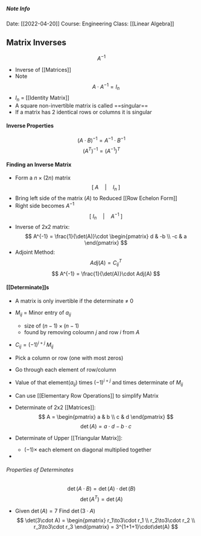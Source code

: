 ##### Note Info
Date: [[2022-04-20]]
Course: Engineering
Class: [[Linear Algebra]]
## Matrix Inverses
$$ A^{-1} $$
- Inverse of [[Matrices]]
- Note
$$ A\cdot A^{-1} = I_n $$
- $I_n$ = [[Identity Matrix]]
- A square non-invertible matrix is called ==singular==
- If a matrix has 2 identical rows or columns it is singular

#### Inverse Properties
$$ (A \cdot B)^{-1} = A^{-1}\cdot B^{-1} $$
$$ (A^T)^{-1} = (A^{-1})^T $$


#### Finding an Inverse Matrix
- Form a $n\times (2n)$ matrix
$$ [\;A\quad |\quad I_n\;] $$
- Bring left side of the matrix ($A$) to Reduced [[Row Echelon Form]]
- Right side becomes $A^{-1}$
$$ [\;I_n\quad|\quad A^{-1}\;] $$
- Inverse of 2x2 matrix:
$$ A^{-1} = \frac{1}{\det(A)}\cdot
\begin{pmatrix}
d & -b \\
-c & a
\end{pmatrix}
$$
- Adjoint Method:
$$ Adj(A) = C_{ij}^T $$
$$ A^{-1} = \frac{1}{\det(A)}\cdot Adj(A) $$


#### [[Determinate]]s
- A matrix is only invertible if the determinate $\neq$ 0
- $M_{ij}$ = Minor entry of $a_{ij}$ 
	- size of $(n-1)\times(n-1)$
	- found by removing coloumn $j$ and row $i$ from $A$
- $C_{ij} = (-1)^{i+j}\; M_{ij}$

- Pick a column or row (one with most zeros)
- Go through each element of row/column
- Value of that element($a_{ij}$) times $(-1)^{i+j}$ and times determinate of $M_{ij}$

- Can use [[Elementary Row Operations]] to simplify Matrix 

- Determinate of 2x2 [[Matrices]]:
$$
A = 
\begin{pmatrix}
a & b \\
c & d
\end{pmatrix}
$$
$$ \det(A) = a\cdot d - b\cdot c  $$
- Determinate of Upper [[Triangular Matrix]]:
	- $(-1)\times$ each element on diagonal multiplied together

- 

###### Properties of Determinates
$$ \det(A\cdot B) = \det(A)\cdot\det(B) $$
$$ \det(A^T) = \det(A) $$
- Given $\det(A) = 7$ Find $\det(3\cdot A)$
$$ \det(3\cdot A) = 
\begin{pmatrix}
r_1\to3\cdot r_1 \\
r_2\to3\cdot r_2 \\
r_3\to3\cdot r_3
\end{pmatrix}
= 3^{1+1+1}\cdot\det(A)
$$
